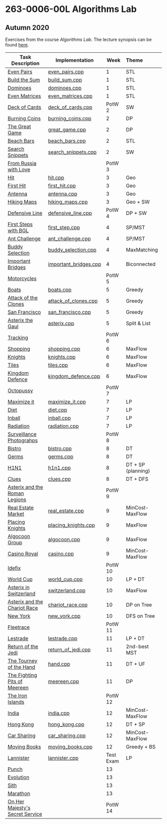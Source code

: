 # 263-0006-00L Algorithms Lab

## Autumn 2020

 Exercises from the course *Algorithms Lab*. The lecture synopsis can be found [here](https://www.cadmo.ethz.ch/education/lectures/HS20/algolab/index.html).

| Task Description                                             | Implementation                                     | Week      | Theme              |
| ------------------------------------------------------------ | -------------------------------------------------- | --------- | :----------------- |
| [Even Pairs](tasks/even_pairs.pdf)                           | [even_pairs.cpp](src/even_pairs.cpp)               | 1         | STL                |
| [Build the Sum](tasks/build_sum.pdf)                         | [build_sum.cpp](src/build_sum.cpp)                 | 1         | STL                |
| [Dominoes](tasks/dominoes.pdf)                               | [dominoes.cpp](src/dominoes.cpp)                   | 1         | STL                |
| [Even Matrices](tasks/even_matrices.pdf)                     | [even_matrices.cpp](src/even_matrices.cpp)         | 1         | STL                |
| [Deck of Cards](tasks/deck_of_cards.pdf)                     | [deck_of_cards.cpp](src/deck_of_cards.cpp)         | PotW 2    | SW                 |
| [Burning Coins](tasks/burning_coins.pdf)                     | [burning_coins.cpp](src/burning_coins.cpp)         | 2         | DP                 |
| [The Great Game](tasks/great_game.pdf)                       | [great_game.cpp](src/great_game.cpp)               | 2         | DP                 |
| [Beach Bars](tasks/beach_bars.pdf)                           | [beach_bars.cpp](src/beach_bars.cpp)               | 2         | STL                |
| [Search Snippets](tasks/search_snippets.pdf)                 | [search_snippets.cpp](src/search_snippets.cpp)     | 2         | SW                 |
| [From Russia with Love](tasks/russia_with_love.pdf)          |                                                    | PotW 3    |                    |
| [Hit](tasks/hit.pdf)                                         | [hit.cpp](src/hit.cpp)                             | 3         | Geo                |
| [First Hit](tasks/first_hit.pdf)                             | [first_hit.cpp](src/first_hit.cpp)                 | 3         | Geo                |
| [Antenna](tasks/antenna.pdf)                                 | [antenna.cpp](src/antenna.cpp)                     | 3         | Geo                |
| [Hiking Maps](tasks/hiking_maps.pdf)                         | [hiking_maps.cpp](src/hiking_maps.cpp)             | 3         | Geo + SW           |
| [Defensive Line](tasks/defensive_line.pdf)                   | [defensive_line.cpp](src/defensive_line.cpp)       | PotW 4    | DP + SW            |
| [First Steps with BGL](tasks/first_steps_with_BGL.pdf)       | [first_step.cpp](src/first_step.cpp)               | 4         | SP/MST             |
| [Ant Challenge](tasks/ant_challenge.pdf)                     | [ant_challenge.cpp](src/ant_challenge.cpp)         | 4         | SP/MST             |
| [Buddy Selection](tasks/buddy_selection.pdf)                 | [buddy_selection.cpp](src/buddy_selection.cpp)     | 4         | MaxMatching        |
| [Important Bridges](tasks/important_bridges.pdf)             | [important_bridges.cpp](src/important_bridges.cpp) | 4         | Biconnected        |
| [Motorcycles](tasks/motorcycles.pdf)                         |                                                    | PotW 5    |                    |
| [Boats](tasks/boats.pdf)                                     | [boats.cpp](src/boats.cpp)                         | 5         | Greedy             |
| [Attack of the Clones](tasks/attack_of_clones.pdf)           | [attack_of_clones.cpp](src/attack_of_clones.cpp)   | 5         | Greedy             |
| [San Francisco](tasks/san_francisco.pdf)                     | [san_francisco.cpp](src/san_francisco.cpp)         | 5         | Greedy             |
| [Asterix the Gaul](tasks/asterix_the_gaul.pdf)               | [asterix.cpp](src/asterix.cpp)                     | 5         | Split & List       |
| [Tracking](tasks/tracking.pdf)                               |                                                    | PotW 6    |                    |
| [Shopping](tasks/shopping.pdf)                               | [shopping.cpp](src/shopping.cpp)                   | 6         | MaxFlow            |
| [Knights](tasks/knights.pdf)                                 | [knights.cpp](src/knights.cpp)                     | 6         | MaxFlow            |
| [Tiles](tasks/tiles.pdf)                                     | [tiles.cpp](src/tiles.cpp)                         | 6         | MaxFlow            |
| [Kingdom Defence](tasks/kingdom_defence.pdf)                 | [kingdom_defence.cpp](src/kingdom_defence.cpp)     | 6         | MaxFlow            |
| [Octopussy](tasks/octopussy.pdf)                             |                                                    | PotW 7    |                    |
| [Maximize it](tasks/maximize_it.pdf)                         | [maximize_it.cpp](src/maximize_it.cpp)             | 7         | LP                 |
| [Diet](tasks/diet.pdf)                                       | [diet.cpp](src/diet.cpp)                           | 7         | LP                 |
| [Inball](tasks/inball.pdf)                                   | [inball.cpp](src/inball.cpp)                       | 7         | LP                 |
| [Radiation](tasks/radiation.pdf)                             | [radiation.cpp](src/radiation.cpp)                 | 7         | LP                 |
| [Surveillance Photograhps](tasks/surveillance_photographs.pdf) |                                                    | PotW 8    |                    |
| [Bistro](tasks/bistro.pdf)                                   | [bistro.cpp](src/bistro.cpp)                       | 8         | DT                 |
| [Germs](tasks/germs.pdf)                                     | [germs.cpp](src/germs.cpp)                         | 8         | DT                 |
| [H1N1](tasks/h1n1.pdf)                                       | [h1n1.cpp](src/h1n1.cpp)                           | 8         | DT + SP (planning) |
| [Clues](tasks/clues.pdf)                                     | [clues.cpp](src/clues.cpp)                         | 8         | DT + DFS           |
| [Asterix and the Roman Legions](tasks/roman_legions.pdf)     |                                                    | PotW 9    |                    |
| [Real Estate Market](tasks/real_estate_market.pdf)           | [real_estate.cpp](src/real_estate.cpp)             | 9         | MinCost-MaxFlow    |
| [Placing Knights](tasks/placing_knights.pdf)                 | [placing_knights.cpp](src/placing_knights.cpp)     | 9         | MaxFlow            |
| [Algocoon Group](tasks/algocoon_group.pdf)                   | [algocoon.cpp](src/algocoon.cpp)                   | 9         | MaxFlow            |
| [Casino Royal](tasks/casino_royal.pdf)                       | [casino.cpp](src/casino.cpp)                       | 9         | MinCost-MaxFlow    |
| [Idefix](tasks/idefix.pdf)                                   |                                                    | PotW 10   |                    |
| [World Cup](tasks/world_cup.pdf)                             | [world_cup.cpp](src/world_cup.cpp)                 | 10        | LP + DT            |
| [Asterix in Switzerland](tasks/switzerland.pdf)              | [switzerland.cpp](src/switzerland.cpp)             | 10        | MaxFlow            |
| [Asterix and the Chariot Race](tasks/chariot_race.pdf)       | [chariot_race.cpp](src/chariot_race.cpp)           | 10        | DP on Tree         |
| [New York](tasks/new_york.pdf)                               | [new_york.cpp](src/new_york.cpp)                   | 10        | DFS on Tree        |
| [Fleetrace](tasks/fleetrace.pdf)                             |                                                    | PotW 11   |                    |
| [Lestrade](tasks/lestrade.pdf)                               | [lestrade.cpp](src/lestrade.cpp)                   | 11        | LP + DT            |
| [Return of the Jedi](tasks/return_of_the_jedi.pdf)           | [return_of_jedi.cpp](src/return_of_jedi.cpp)       | 11        | 2nd-best MST       |
| [The Tourney of the Hand](tasks/tourney_of_hand.pdf)         | [hand.cpp](src/hand.cpp)                           | 11        | DT + UF            |
| [The Fighting Pits of Meereen](tasks/fighting_pits_of_meereen.pdf) | [meereen.cpp](src/meereen.cpp)                     | 11        | DP                 |
| [The Iron Islands](tasks/iron_islands.pdf)                   |                                                    | PotW 12   |                    |
| [India](tasks/india.pdf)                                     | [india.cpp](src/india.cpp)                         | 12        | MinCost-MaxFlow    |
| [Hong Kong](tasks/hong_kong.pdf)                             | [hong_kong.cpp](src/hong_kong.cpp)                 | 12        | DT + SP            |
| [Car Sharing](tasks/car_sharing.pdf)                         | [car_sharing.cpp](src/car_sharing.cpp)             | 12        | MinCost-MaxFlow    |
| [Moving Books](tasks/moving_books.pdf)                       | [moving_books.cpp](src/moving_books.cpp)           | 12        | Greedy + BS        |
| [Lannister](tasks/lannister.pdf)                             | [lannister.cpp](src/lannister.cpp)                 | Test Exam | LP                 |
| [Punch](tasks/punch.pdf)                                     |                                                    | 13        |                    |
| [Evolution](tasks/evolution.pdf)                             |                                                    | 13        |                    |
| [Sith](tasks/sith.pdf)                                       |                                                    | 13        |                    |
| [Marathon](tasks/marathon.pdf)                               |                                                    | 13        |                    |
| [On Her Majesty's Secret Service](tasks/secret_service.pdf)  |                                                    | PotW 14   |                    |

